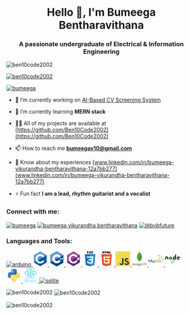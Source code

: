 <h1 align="center">Hello 👋, I'm Bumeega Bentharavithana</h1>
<h3 align="center">A passionate undergraduate of Electrical & Information Engineering</h3>

<p align="left"> <img src="https://komarev.com/ghpvc/?username=ben10code2002&label=Profile%20views&color=0e75b6&style=flat" alt="ben10code2002" /> </p>

<p align="left"> <a href="https://github.com/ryo-ma/github-profile-trophy"><img src="https://github-profile-trophy.vercel.app/?username=ben10code2002" alt="ben10code2002" /></a> </p>

<p align="left"> <a href="https://twitter.com/Bumeega_EIE" target="blank"><img src="https://img.shields.io/twitter/follow/bumeega?logo=twitter&style=for-the-badge" alt="bumeega" /></a> </p>

- 🔭 I’m currently working on [AI-Based CV Screening System](-)

- 🌱 I’m currently learning **MERN stack**

- 👨‍💻 All of my projects are available at [https://github.com/Ben10Code2002](https://github.com/Ben10Code2002)

- 📫 How to reach me **bumeegav10@gmail.com**

- 📄 Know about my experiences [www.linkedin.com/in/bumeega-vikurandha-bentharavithana-12a7bb277](www.linkedin.com/in/bumeega-vikurandha-bentharavithana-12a7bb277)

- ⚡ Fun fact **I am a lead, rhythm guitarist and a vocalist**

<h3 align="left">Connect with me:</h3>
<p align="left">
<a href="https://twitter.com/bumeega" target="blank"><img align="center" src="https://raw.githubusercontent.com/rahuldkjain/github-profile-readme-generator/master/src/images/icons/Social/twitter.svg" alt="bumeega" height="30" width="40" /></a>
<a href="https://www.linkedin.com/in/bumeega-vikurandha-bentharavithana-12a7bb277/" target="blank"><img align="center" src="https://raw.githubusercontent.com/rahuldkjain/github-profile-readme-generator/master/src/images/icons/Social/linked-in-alt.svg" alt="bumeega vikurandha bentharavithana" height="30" width="40" /></a>
<a href="https://www.youtube.com/@bvbfuture" target="blank"><img align="center" src="https://raw.githubusercontent.com/rahuldkjain/github-profile-readme-generator/master/src/images/icons/Social/youtube.svg" alt="@bvbfuture" height="30" width="40" /></a>
</p>

<h3 align="left">Languages and Tools:</h3>
<p align="left"> <a href="https://www.arduino.cc/" target="_blank" rel="noreferrer"> <img src="https://cdn.worldvectorlogo.com/logos/arduino-1.svg" alt="arduino" width="40" height="40"/> </a> <a href="https://www.cprogramming.com/" target="_blank" rel="noreferrer"> <img src="https://raw.githubusercontent.com/devicons/devicon/master/icons/c/c-original.svg" alt="c" width="40" height="40"/> </a> <a href="https://www.w3schools.com/cpp/" target="_blank" rel="noreferrer"> <img src="https://raw.githubusercontent.com/devicons/devicon/master/icons/cplusplus/cplusplus-original.svg" alt="cplusplus" width="40" height="40"/> </a> <a href="https://www.w3schools.com/cs/" target="_blank" rel="noreferrer"> <img src="https://raw.githubusercontent.com/devicons/devicon/master/icons/csharp/csharp-original.svg" alt="csharp" width="40" height="40"/> </a> <a href="https://www.w3schools.com/css/" target="_blank" rel="noreferrer"> <img src="https://raw.githubusercontent.com/devicons/devicon/master/icons/css3/css3-original-wordmark.svg" alt="css3" width="40" height="40"/> </a> <a href="https://www.w3.org/html/" target="_blank" rel="noreferrer"> <img src="https://raw.githubusercontent.com/devicons/devicon/master/icons/html5/html5-original-wordmark.svg" alt="html5" width="40" height="40"/> </a> <a href="https://developer.mozilla.org/en-US/docs/Web/JavaScript" target="_blank" rel="noreferrer"> <img src="https://raw.githubusercontent.com/devicons/devicon/master/icons/javascript/javascript-original.svg" alt="javascript" width="40" height="40"/> </a> <a href="https://www.mongodb.com/" target="_blank" rel="noreferrer"> <img src="https://raw.githubusercontent.com/devicons/devicon/master/icons/mongodb/mongodb-original-wordmark.svg" alt="mongodb" width="40" height="40"/> </a> <a href="https://www.mysql.com/" target="_blank" rel="noreferrer"> <img src="https://raw.githubusercontent.com/devicons/devicon/master/icons/mysql/mysql-original-wordmark.svg" alt="mysql" width="40" height="40"/> </a> <a href="https://nodejs.org" target="_blank" rel="noreferrer"> <img src="https://raw.githubusercontent.com/devicons/devicon/master/icons/nodejs/nodejs-original-wordmark.svg" alt="nodejs" width="40" height="40"/> </a> <a href="https://www.python.org" target="_blank" rel="noreferrer"> <img src="https://raw.githubusercontent.com/devicons/devicon/master/icons/python/python-original.svg" alt="python" width="40" height="40"/> </a> <a href="https://reactjs.org/" target="_blank" rel="noreferrer"> <img src="https://raw.githubusercontent.com/devicons/devicon/master/icons/react/react-original-wordmark.svg" alt="react" width="40" height="40"/> </a> <a href="https://www.sqlite.org/" target="_blank" rel="noreferrer"> <img src="https://www.vectorlogo.zone/logos/sqlite/sqlite-icon.svg" alt="sqlite" width="40" height="40"/> </a> </p>

<p><img align="left" src="https://github-readme-stats.vercel.app/api/top-langs?username=ben10code2002&show_icons=true&locale=en&layout=compact" alt="ben10code2002" /></p>

<p>&nbsp;<img align="center" src="https://github-readme-stats.vercel.app/api?username=ben10code2002&show_icons=true&locale=en" alt="ben10code2002" /></p>

<p><img align="center" src="https://github-readme-streak-stats.herokuapp.com/?user=ben10code2002&" alt="ben10code2002" /></p>

